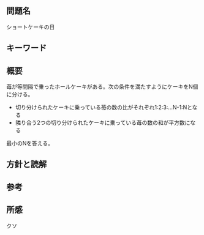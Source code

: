 ## 問題名
ショートケーキの日
## キーワード

## 概要
苺が等間隔で乗ったホールケーキがある。次の条件を満たすようにケーキをN個に分ける。
- 切り分けられたケーキに乗っている苺の数の比がそれぞれ1:2:3:...N-1:Nとなる
- 隣り合う2つの切り分けられたケーキに乗っている苺の数の和が平方数になる

最小のNを答える。
## 方針と読解


## 参考
## 所感
クソ
